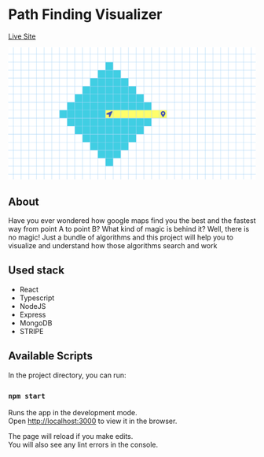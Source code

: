 # Path Finding Visualizer

[Live Site](https://path-solving-visualizer.netlify.app/)

<img src="https://github.com/simonbucko/portfolio/blob/master/images/pathVisualizer.PNG" alt="pathvisualizer"/>

## About

Have you ever wondered how google maps find you the best and the fastest way from point A to point B? What kind of magic is behind it? Well, there is no magic! Just a bundle of algorithms and this project will help you to visualize and understand how those algorithms search and work

## Used stack

- React
- Typescript
- NodeJS
- Express
- MongoDB
- STRIPE

## Available Scripts

In the project directory, you can run:

### `npm start`

Runs the app in the development mode.\
Open [http://localhost:3000](http://localhost:3000) to view it in the browser.

The page will reload if you make edits.\
You will also see any lint errors in the console.
